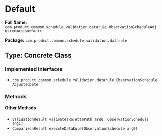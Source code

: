 # Default

**Full Name:** `cdm.product.common.schedule.validation.datarule.ObservationScheduleAdjustedDate$Default`

**Package:** `cdm.product.common.schedule.validation.datarule`

## Type: Concrete Class

### Implemented Interfaces

- `cdm.product.common.schedule.validation.datarule.ObservationScheduleAdjustedDate`

### Methods

#### Other Methods

- `ValidationResult validate(RosettaPath arg0, ObservationSchedule arg1)`
- `ComparisonResult executeDataRule(ObservationSchedule arg0)`

